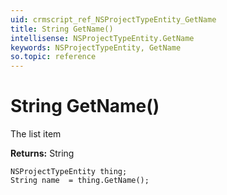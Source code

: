 ```yaml
---
uid: crmscript_ref_NSProjectTypeEntity_GetName
title: String GetName()
intellisense: NSProjectTypeEntity.GetName
keywords: NSProjectTypeEntity, GetName
so.topic: reference
---
```


# String GetName()

The list item

**Returns:** String

```crmscript
NSProjectTypeEntity thing;
String name  = thing.GetName();
```

